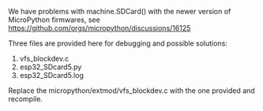 We have problems with machine.SDCard() with the newer version of MicroPython firmwares, see https://github.com/orgs/micropython/discussions/16125

Three files are provided here for debugging and possible solutions:
1. vfs_blockdev.c
2. esp32_SDcard5.py
3. esp32_SDcard5.log

Replace the micropython/extmod/vfs_blockdev.c with the one provided and recompile.
